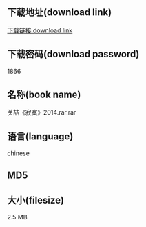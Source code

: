 ## 下载地址(download link)
[下载链接 download link](https://tutu365.netlify.app/?s=%E5%85%B3%E5%96%86%E3%80%8A%E5%AF%82%E5%AF%9E%E3%80%8B2014.rar)

## 下载密码(download password)
1866

## 名称(book name)
关喆《寂寞》2014.rar.rar

## 语言(language)
chinese

## MD5


## 大小(filesize)
2.5 MB
